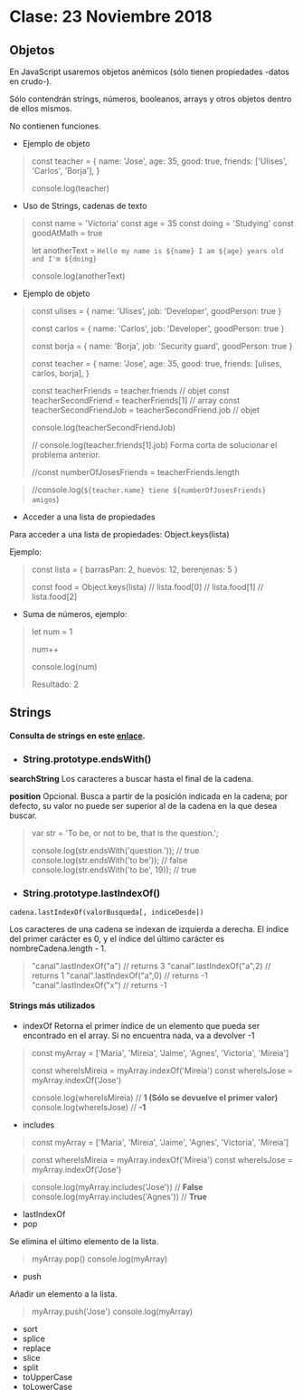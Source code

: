 # Clase: 23 Noviembre 2018


## Objetos

En JavaScript usaremos objetos anémicos (sólo tienen propiedades -datos en crudo-). 

Sólo contendrán strings, números, booleanos, arrays y otros objetos dentro de ellos mismos.

No contienen funciones.


* Ejemplo de objeto

> const teacher = { name: 'Jose',
>                    age: 35,
>                    good: true,
>                    friends: ['Ulises', 'Carlos', 'Borja'],
> }
> 
> console.log(teacher)

* Uso de Strings, cadenas de texto

> const name = 'Victoria'
> const age = 35
> const doing = 'Studying'
> const goodAtMath = true
> 
> let anotherText = `Hello my name is ${name}
> I am ${age} years old
> and I'm ${doing}
> `
> 
> console.log(anotherText)
> 
* Ejemplo de objeto

> const ulises = { name: 'Ulises',
>                 job: 'Developer',
>                 goodPerson: true }
> 
> const carlos = { name: 'Carlos',
>                 job: 'Developer',
>                 goodPerson: true }
> 
> const borja = { name: 'Borja',
>                job: 'Security guard',
>                goodPerson: true }
> 
> const teacher = { name: 'Jose',
>                    age: 35,
>                    good: true,
>                    friends: [ulises, carlos, borja],
> }
> 
> const teacherFriends = teacher.friends // objet
> const teacherSecondFriend = teacherFriends[1] // array
> const teacherSecondFriendJob = teacherSecondFriend.job // objet
> 
> console.log(teacherSecondFriendJob)
> 
> // console.log(teacher.friends[1].job) Forma corta de solucionar el problema anterior. 
> 
> //const numberOfJosesFriends = teacherFriends.length

> //console.log(`${teacher.name} tiene ${numberOfJosesFriends} amigos`)


* Acceder a una lista de propiedades

Para acceder a una lista de propiedades: Object.keys(lista)

Ejemplo:

> const lista = {
>     barrasPan: 2,
>     huevos: 12, 
>     berenjenas: 5
> }
> 
> const food = Object.keys(lista)
> // lista.food[0]
> // lista.food[1]
> // lista.food[2]
> 

* Suma de números, ejemplo:

> let num = 1
> 
> num++
> 
> console.log(num)
> 
> Resultado: 2
> 


## Strings

#### Consulta de strings en este [enlace](https://developer.mozilla.org/es/docs/Web/JavaScript/Referencia/Objetos_globales/String/). 

* ### String.prototype.endsWith()

**searchString**
Los caracteres a buscar hasta el final de la cadena.

**position**
Opcional. Busca a partir de la posición indicada en la cadena; por defecto, su valor no puede ser superior al de la cadena en la que desea buscar.

> var str = 'To be, or not to be, that is the question.';
> 
> console.log(str.endsWith('question.')); // true
> console.log(str.endsWith('to be'));     // false
> console.log(str.endsWith('to be', 19)); // true



* ### String.prototype.lastIndexOf()

`cadena.lastIndexOf(valorBusqueda[, indiceDesde])`

Los caracteres de una cadena se indexan de izquierda a derecha. El índice del primer carácter es 0, y el índice del último carácter es nombreCadena.length - 1.

> "canal".lastIndexOf("a")   // returns 3
> "canal".lastIndexOf("a",2) // returns 1
> "canal".lastIndexOf("a",0) // returns -1
> "canal".lastIndexOf("x")   // returns -1
> 


#### Strings más utilizados

* indexOf
Retorna el primer índice de un elemento que pueda ser encontrado en el array. Si no encuentra nada, va a devolver -1

> const myArray = ['Maria', 'Mireia', 'Jaime', 'Agnes', 'Victoria', 'Mireia']
> 
> const whereIsMireia = myArray.indexOf('Mireia')
> const whereIsJose = myArray.indexOf('Jose')
> 
> console.log(whereIsMireia) // **1 (Sólo se devuelve el primer valor)**
> console.log(whereIsJose) // **-1**


* includes

> const myArray = ['Maria', 'Mireia', 'Jaime', 'Agnes', 'Victoria', 'Mireia']

> const whereIsMireia = myArray.indexOf('Mireia')
> const whereIsJose = myArray.indexOf('Jose')

>console.log(myArray.includes('Jose')) // **False**
>console.log(myArray.includes('Agnes')) // **True**

* lastIndexOf
* pop

Se elimina el último elemento de la lista.

>myArray.pop()
>console.log(myArray)


* push

Añadir un elemento a  la lista.

>myArray.push('Jose')
>console.log(myArray)

* sort
* splice
* replace
* slice
* split
* toUpperCase
* toLowerCase